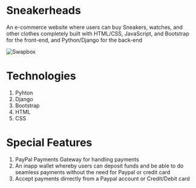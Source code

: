# Sneakerheads
An e-commerce website where users can buy Sneakers, watches, and other clothes completely built with HTML/CSS, JavaScript, and Bootstrap for the front-end, and Python/Django for the back-end

![Swapbox](https://user-images.githubusercontent.com/38860432/173463412-7dcca9e6-cd9f-474a-abc8-2f976e6f8189.png)


# Technologies 
1. Pyhton
2. Django
3. Bootstrap
4. HTML
5. CSS

# Special Features
1. PayPal Payments Gateway for handling payments
2. An inapp wallet whereby users can deposit funds and be able to do seamless payments without the need for Paypal or credit card
3. Accept payments dirrectly from a Paypal account or Credit/Debit card
